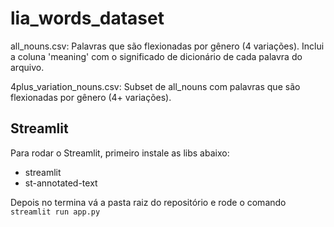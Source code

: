 # lia_words_dataset

all_nouns.csv:
  Palavras que são flexionadas por gênero (4 variações). Inclui a coluna 'meaning' com o significado de dicionário de cada palavra do arquivo.

4plus_variation_nouns.csv:
  Subset de all_nouns com palavras que são flexionadas por gênero (4+ variações).

## Streamlit
Para rodar o Streamlit, primeiro instale as libs abaixo:
- streamlit
- st-annotated-text

Depois no termina vá a pasta raiz do repositório e rode o comando `streamlit run app.py`

